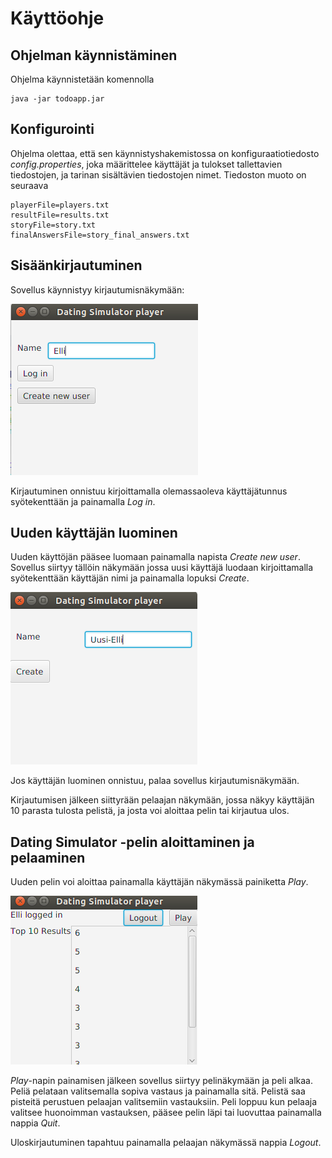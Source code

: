 # Käyttöohje

## Ohjelman käynnistäminen

Ohjelma käynnistetään komennolla 

```
java -jar todoapp.jar
```
## Konfigurointi

Ohjelma olettaa, että sen käynnistyshakemistossa on konfiguraatiotiedosto _config.properties_, joka määrittelee käyttäjät ja tulokset tallettavien tiedostojen, ja tarinan sisältävien tiedostojen nimet. Tiedoston muoto on seuraava

```
playerFile=players.txt
resultFile=results.txt
storyFile=story.txt
finalAnswersFile=story_final_answers.txt
```

## Sisäänkirjautuminen

Sovellus käynnistyy kirjautumisnäkymään:

<img src="https://github.com/ellimansikka/otm-harjoitustyo/blob/master/dokumentointi/kuvat/login.png">

Kirjautuminen onnistuu kirjoittamalla olemassaoleva käyttäjätunnus syötekenttään ja painamalla _Log in_.

## Uuden käyttäjän luominen

Uuden käyttöjän pääsee luomaan painamalla napista _Create new user_. Sovellus siirtyy tällöin näkymään jossa uusi käyttäjä luodaan kirjoittamalla syötekenttään käyttäjän nimi ja painamalla lopuksi _Create_.

<img src="https://github.com/ellimansikka/otm-harjoitustyo/blob/master/dokumentointi/kuvat/newUser.png">

Jos käyttäjän luominen onnistuu, palaa sovellus kirjautumisnäkymään.

Kirjautumisen jälkeen siittyrään pelaajan näkymään, jossa näkyy käyttäjän 10 parasta tulosta pelistä, ja josta voi aloittaa pelin tai kirjautua ulos.

## Dating Simulator -pelin aloittaminen ja pelaaminen

Uuden pelin voi aloittaa painamalla käyttäjän näkymässä painiketta _Play_.

<img src="https://github.com/ellimansikka/otm-harjoitustyo/blob/master/dokumentointi/kuvat/playerScene.png">

_Play_-napin painamisen jälkeen sovellus siirtyy pelinäkymään ja peli alkaa. Peliä pelataan valitsemalla sopiva vastaus ja painamalla sitä. Pelistä saa pisteitä perustuen pelaajan valitsemiin vastauksiin. Peli loppuu kun pelaaja valitsee huonoimman vastauksen, pääsee pelin läpi tai luovuttaa painamalla nappia _Quit_.

Uloskirjautuminen tapahtuu painamalla pelaajan näkymässä nappia _Logout_.
